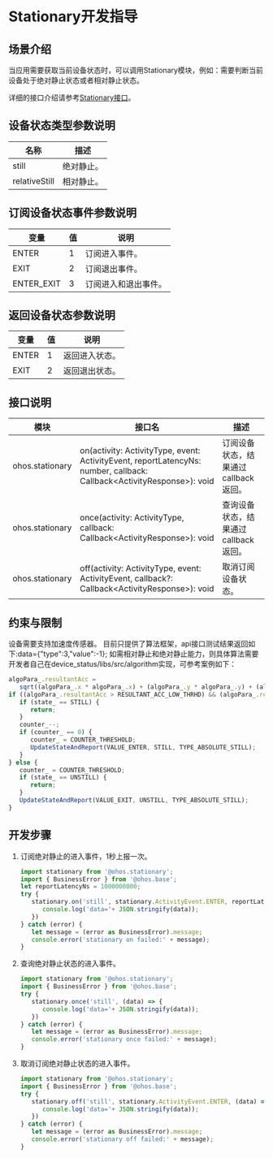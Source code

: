 # Stationary开发指导


## 场景介绍

当应用需要获取当前设备状态时，可以调用Stationary模块，例如：需要判断当前设备处于绝对静止状态或者相对静止状态。

详细的接口介绍请参考[Stationary接口](../reference/apis-multimodalawareness-kit/js-apis-stationary.md)。

## 设备状态类型参数说明

| 名称 | 描述 |
| -------- | -------- |
| still | 绝对静止。 |
| relativeStill | 相对静止。 |

## 订阅设备状态事件参数说明

| 变量                             | 值    | 说明                                       |
| ------------------------------ | ---- | ---------------------------------------- |
| ENTER         | 1    | 订阅进入事件。   |
| EXIT | 2   | 订阅退出事件。 |
| ENTER_EXIT | 3   | 订阅进入和退出事件。 |

## 返回设备状态参数说明

| 变量                             | 值    | 说明                                       |
| ------------------------------ | ---- | ---------------------------------------- |
| ENTER         | 1    | 返回进入状态。   |
| EXIT | 2   | 返回退出状态。 |

## 接口说明

| 模块          | 接口名                                                       | 描述                                                         |
| ------------- | ------------------------------------------------------------ | ------------------------------------------------------------ |
| ohos.stationary | on(activity: ActivityType, event: ActivityEvent, reportLatencyNs: number, callback: Callback&lt;ActivityResponse&gt;): void | 订阅设备状态，结果通过callback返回。 |
| ohos.stationary | once(activity: ActivityType, callback: Callback&lt;ActivityResponse&gt;): void | 查询设备状态，结果通过callback返回。 |
| ohos.stationary | off(activity: ActivityType, event: ActivityEvent, callback?: Callback&lt;ActivityResponse&gt;): void | 取消订阅设备状态。                                 |

## 约束与限制

设备需要支持加速度传感器。
目前只提供了算法框架，api接口测试结果返回如下:data={"type":3,"value":-1};
如需相对静止和绝对静止能力，则具体算法需要开发者自己在device_status/libs/src/algorithm实现，可参考案例如下：

   ```ts
   algoPara_.resultantAcc =
      sqrt((algoPara_.x * algoPara_.x) + (algoPara_.y * algoPara_.y) + (algoPara_.z * algoPara_.z));
   if ((algoPara_.resultantAcc > RESULTANT_ACC_LOW_THRHD) && (algoPara_.resultantAcc < RESULTANT_ACC_UP_THRHD)) {
      if (state_ == STILL) {
         return;
      }
      counter_--;
      if (counter_ == 0) {
         counter_ = COUNTER_THRESHOLD;
         UpdateStateAndReport(VALUE_ENTER, STILL, TYPE_ABSOLUTE_STILL);
      }
   } else {
      counter_ = COUNTER_THRESHOLD;
      if (state_ == UNSTILL) {
         return;
      }
      UpdateStateAndReport(VALUE_EXIT, UNSTILL, TYPE_ABSOLUTE_STILL);
   }
   ```

## 开发步骤

1. 订阅绝对静止的进入事件，1秒上报一次。

   ```ts
   import stationary from '@ohos.stationary';
   import { BusinessError } from '@ohos.base';
   let reportLatencyNs = 1000000000;
   try {
      stationary.on('still', stationary.ActivityEvent.ENTER, reportLatencyNs, (data) => {
         console.log('data='+ JSON.stringify(data));
      })
   } catch (error) {
      let message = (error as BusinessError).message;
      console.error('stationary on failed:' + message);
   }
   ```

2. 查询绝对静止状态的进入事件。

   ```ts
   import stationary from '@ohos.stationary';
   import { BusinessError } from '@ohos.base';
   try {
      stationary.once('still', (data) => {
         console.log('data='+ JSON.stringify(data));
      })
   } catch (error) {
      let message = (error as BusinessError).message;
      console.error('stationary once failed:' + message);
   }
   ```

3. 取消订阅绝对静止状态的进入事件。

   ```ts
   import stationary from '@ohos.stationary';
   import { BusinessError } from '@ohos.base';
   try {
      stationary.off('still', stationary.ActivityEvent.ENTER, (data) => {
         console.log('data='+ JSON.stringify(data));
      })
   } catch (error) {
      let message = (error as BusinessError).message;
      console.error('stationary off failed:' + message);
   }
   ```
